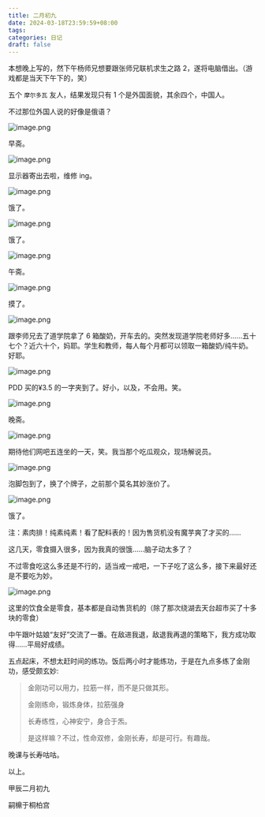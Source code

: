 ```yaml
---
title: 二月初九
date: 2024-03-18T23:59:59+08:00
tags: 
categories: 日记
draft: false
---
```

本想晚上写的，然下午杨师兄想要跟张师兄联机求生之路 2，遂将电脑借出。（游戏都是当天下午下的，笑）

五个 `摩尔多瓦` 友人，结果发现只有 1 个是外国面貌，其余四个，中国人。

不过那位外国人说的好像是俄语？

![image.png](https://cdn.jsdelivr.net/gh/luo029/blogimage@main/24%200319%200816%2002.png)

早斋。

![image.png](https://cdn.jsdelivr.net/gh/luo029/blogimage@main/24%200319%200816%2011.png)

显示器寄出去啦，维修 ing。

![image.png](https://cdn.jsdelivr.net/gh/luo029/blogimage@main/24%200319%200816%2028.png)

饿了。

![image.png](https://cdn.jsdelivr.net/gh/luo029/blogimage@main/24%200319%200816%2036.png)

饿了。

![image.png](https://cdn.jsdelivr.net/gh/luo029/blogimage@main/24%200319%200816%2047.png)

午斋。

![image.png](https://cdn.jsdelivr.net/gh/luo029/blogimage@main/24%200319%200816%2055.png)

摸了。

![image.png](https://cdn.jsdelivr.net/gh/luo029/blogimage@main/24%200319%200817%2005.png)

跟李师兄去了道学院拿了 6 箱酸奶，开车去的。突然发现道学院老师好多……五十七个？近六十个，妈耶。学生和教师，每人每个月都可以领取一箱酸奶/纯牛奶。好耶。

![image.png](https://cdn.jsdelivr.net/gh/luo029/blogimage@main/24%200319%200818%2013.png)

PDD 买的¥3.5 的一字夹到了。好小，以及，不会用。笑。

![image.png](https://cdn.jsdelivr.net/gh/luo029/blogimage@main/24%200319%200818%2039.png)

晚斋。

![image.png](https://cdn.jsdelivr.net/gh/luo029/blogimage@main/24%200319%200818%2047.png)

期待他们网吧五连坐的一天，笑。我当那个吃瓜观众，现场解说员。

![image.png](https://cdn.jsdelivr.net/gh/luo029/blogimage@main/24%200319%200819%2009.png)

泡脚包到了，换了个牌子，之前那个莫名其妙涨价了。

![image.png](https://cdn.jsdelivr.net/gh/luo029/blogimage@main/24%200319%200819%2030.png)

饿了。

注：素肉排！纯素纯素！看了配料表的！因为售货机没有魔芋爽了才买的……

这几天，零食摄入很多，因为我真的很饿……脑子动太多了？

不过零食吃这么多还是不行的，适当戒一戒吧，一下子吃了这么多，接下来最好还是不要吃为妙。

![image.png](https://cdn.jsdelivr.net/gh/luo029/blogimage@main/24%200319%200820%2020.png)

这里的饮食全是零食，基本都是自动售货机的（除了那次绕湖去天台超市买了十多块的零食）

中午跟叶姑娘“友好”交流了一番。在敌进我退，敌退我再退的策略下，我方成功取得……平局好成绩。

五点起床，不想太赶时间的练功。饭后两小时才能练功，于是在九点多练了金刚功，感受颇玄妙:

> 金刚功可以用力，拉筋一样，而不是只做其形。
> 
> 金刚练命，锻炼身体，拉筋强身
> 
> 长寿练性，心神安宁，身合于炁。
> 
> 是这样嘛？不过，性命双修，金刚长寿，却是可行。有趣哉。

晚课与长寿咕咕。

以上。

甲辰二月初九

嗣檙于桐柏宫